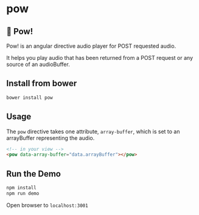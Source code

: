 # pow
:punch: Pow!
---
Pow! is an angular directive audio player for POST requested audio.

It helps you play audio that has been returned from a POST request or any source
of an audioBuffer. 

## Install from bower
```bash
bower install pow
```

## Usage
The `pow` directive takes one attribute, `array-buffer`, which is set to an
arrayBuffer representing the audio.

```html
<!-- in your view -->
<pow data-array-buffer="data.arrayBuffer"></pow>
```

## Run the Demo
```bash
npm install
npm run demo
```

Open browser to `localhost:3001`
